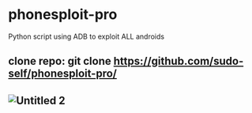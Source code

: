 # phonesploit-pro
Python script using ADB to exploit ALL androids

## clone repo: git clone https://github.com/sudo-self/phonesploit-pro/
## ![Untitled 2](https://user-images.githubusercontent.com/119916323/233576337-7c4ea9a2-f252-475f-ae95-f8615ff44695.jpg)
